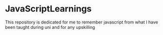 # JavaScriptLearnings
This repository is dedicated for me to remember javascript from what I have been taught during uni and for any upskilling
